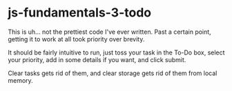 # js-fundamentals-3-todo
This is uh... not the prettiest code I've ever written. Past a certain point, getting it to work at all took priority over brevity.

It should be fairly intuitive to run, just toss your task in the To-Do box, select your priority, add in some details if you want, and click submit.

Clear tasks gets rid of them, and clear storage gets rid of them from local memory.